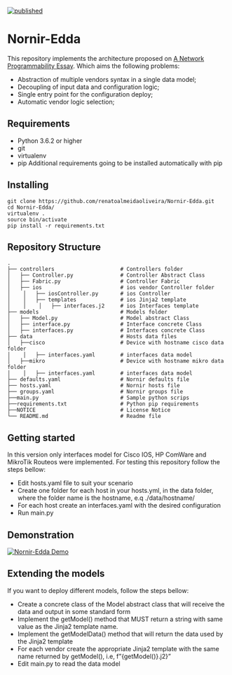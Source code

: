 [![published](https://static.production.devnetcloud.com/codeexchange/assets/images/devnet-published.svg)](https://developer.cisco.com/codeexchange/github/repo/renatoalmeidaoliveira/Nornir-Edda) 
# Nornir-Edda

This repository implements the architecture proposed on [A Network Programmability Essay](https://www.linkedin.com/pulse/network-programmability-essay-renato-oliveira/). Which aims the following problems:
* Abstraction of multiple vendors syntax in a single data model;
* Decoupling of input data and configuration logic;
* Single entry point for the configuration deploy;
* Automatic vendor logic selection;

## Requirements
* Python 3.6.2 or higher
* git
* virtualenv
* pip
Additional requirements going to be installed automatically with pip
## Installing
```shell
git clone https://github.com/renatoalmeidaoliveira/Nornir-Edda.git
cd Nornir-Edda/
virtualenv .
source bin/activate
pip install -r requirements.txt  
```
## Repository Structure 
    .
    ├── controllers						# Controllers folder
    │   ├── Controller.py				# Controller Abstract Class
    │   ├── Fabric.py					# Controller Fabric
    │   ├── ios							# ios vendor Controller folder
    │    │   ├── iosController.py		# ios Controller
    │    │   ├── templates				# ios Jinja2 template
    │    │    │   ├── interfaces.j2		# ios Interfaces template
    ├── models							# Models folder
    │   ├── Model.py					# Model abstract Class
    │   ├── interface.py				# Interface concrete Class
    │   ├── interfaces.py				# Interfaces concrete Class
    ├── data							# Hosts data files
    │   ├──cisco						# Device with hostname cisco data folder
    │    │   ├── interfaces.yaml		# interfaces data model
    │   ├──mikro						# Device with hostname mikro data folder
    │    │   ├── interfaces.yaml		# interfaces data model
    ├── defaults.yaml					# Nornir defaults file
    ├── hosts.yaml						# Nornir hosts file
    ├── groups.yaml						# Nornir groups file
    ├──main.py							# Sample python scrips
    ├──requirements.txt					# Python pip requirements
    ├──NOTICE							# License Notice
    └── README.md						# Readme file

## Getting started
In this version only interfaces model for Cisco IOS, HP ComWare and MikroTik Routeos were implemented. 
For testing this repository follow the steps bellow:
* Edit hosts.yaml file to suit your scenario
* Create one folder for each host in your hosts.yml, in the data folder, where the folder name is the hostname, e.q ./data/hostname/
* For each host create an interfaces.yaml with the desired configuration
* Run main.py

## Demonstration
[![Nornir-Edda Demo](http://img.youtube.com/vi/Q5N5h8Wj_Xc/0.jpg)](http://www.youtube.com/watch?v=Q5N5h8Wj_Xc "Nornir-Edda Demo")

## Extending the models
If you want to deploy different models, follow the steps bellow:
* Create a concrete class of the Model abstract class that will receive the data and output in some standard form
* Implement the getModel() method that MUST return a string with same value as the Jinja2 template name.
* Implement the getModelData() method that will return the data used by the Jinja2 template
* For each vendor create the appropriate Jinja2 template with the same name returned by getModel(), i.e, f”{getModel()}.j2}” 
* Edit main.py to read the data model

